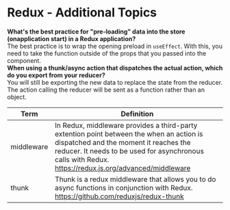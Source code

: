 # Redux - Additional Topics 

__What's the best practice for "pre-loading" data into the store (onapplication start) in a Redux application?__   
The best practice is to wrap the opening preload in `useEffect`. With this, you need to take the function outside of the props that you passed into the component.  
__When using a thunk/async action that dispatches the actual action, which do you export from your reducer?__   
You will still be exporting the new data to replace the state from the reducer. The action calling the reducer will be sent as a function rather than an object.  

|Term | Definition |  
|---|---|
| middleware | In Redux, middleware provides a third-party extention point between the when an action is dispatched and the moment it reaches the reducer. It needs to be used for asynchronous calls with Redux. https://redux.js.org/advanced/middleware|
| thunk | Thunk is a redux middleware that allows you to do async functions in conjunction with Redux. https://github.com/reduxjs/redux-thunk|